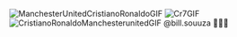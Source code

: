 ![ManchesterUnitedCristianoRonaldoGIF](https://github.com/user-attachments/assets/0fdea098-2734-46d8-821a-5b0343a9a115)
![Cr7GIF](https://github.com/user-attachments/assets/0473911d-5f29-49c7-a9f5-dcf531c59fce)
![CristianoRonaldoManchesterunitedGIF](https://github.com/user-attachments/assets/a140f02f-c754-495b-ae98-cfebff484453)
@bill.souuza 🚴🏽💙
